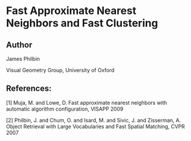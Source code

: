 # Fast Approximate Nearest Neighbors and Fast Clustering

## Author

James Philbin

Visual Geometry Group, University of Oxford

## References:

[1] Muja, M. and Lowe, D.
    Fast approximate nearest neighbors with automatic algorithm 
    configuration, VISAPP 2009

[2] Philbin, J. and Chum, O. and Isard, M. and Sivic, J. and 
        Zisserman, A.
    Object Retrieval with Large Vocabularies and Fast Spatial 
    Matching, CVPR 2007

